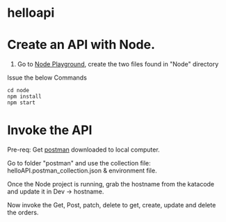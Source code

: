 # helloapi

# Create an API with Node. 

1. Go to <a href="https://www.katacoda.com/courses/nodejs/playground/" target="_blank">Node Playground</a>, create the two files found in "Node" directory 

Issue the below Commands

```script
cd node
npm install
npm start
```

# Invoke the API

Pre-req: Get [postman](https://www.getpostman.com/downloads/) downloaded to local computer. 

Go to folder "postman" and use the collection file: helloAPI.postman_collection.json & environment file. 

Once the Node project is running, grab the hostname from the katacode and update it in Dev -> hostname.

Now invoke the Get, Post, patch, delete to get, create, update and delete the orders.  



